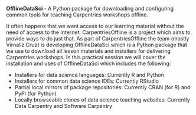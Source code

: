 **OfflineDataSci** - A Python package for downloading and configuring common tools for teaching Carpentries workshops offline.

It often happens that we want access to our learning material without the need of access to the Internet. CarpentriesOffline is a project which aims to provide ways to do just that. As part of CarpentriesOffline the team (mostly Virnaliz Cruz) is developing OfflineDataSci which is a Python package that we use to download all lesson materials and installers for delivering Carpentries workshops. In this practical session we will cover the installation and uses of OfflineDataSci which includes the following:
- Installers for data science languages: Currently R and Python
- Installers for common data science IDEs: Currently RStudio
- Partial local mirrors of package repositories: Currently CRAN (for R) and PyPI (for Python)
- Locally browseable clones of data science teaching websites: Currently Data Carpentry and Software Carpentry
